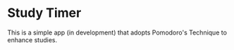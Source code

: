 # Study Timer

This is a simple app (in development) that adopts Pomodoro's Technique to enhance studies.
